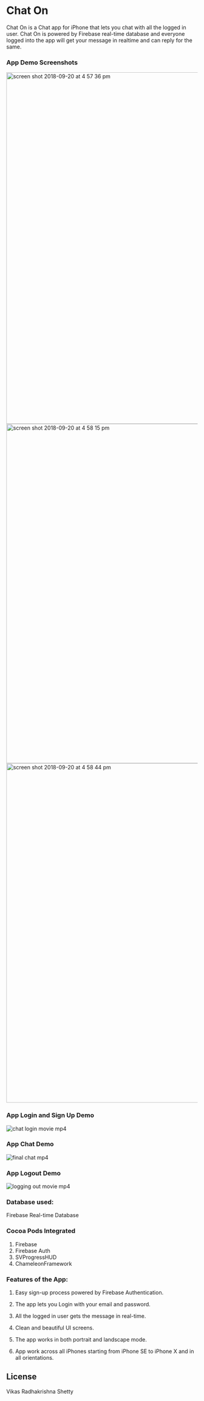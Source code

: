 # Chat On
Chat On is a Chat app for iPhone that lets you chat with all the logged in user. Chat On is powered by Firebase real-time database and everyone logged into the app will get your message in realtime and can reply for the same. 

### App Demo Screenshots

<img width="927" alt="screen shot 2018-09-20 at 4 57 36 pm" src="https://user-images.githubusercontent.com/22437872/45852790-87bbab00-bcf6-11e8-8efa-b5fcb30825c3.png">

<img width="895" alt="screen shot 2018-09-20 at 4 58 15 pm" src="https://user-images.githubusercontent.com/22437872/45852794-8a1e0500-bcf6-11e8-9023-7379bdfa9eb4.png">

<img width="895" alt="screen shot 2018-09-20 at 4 58 44 pm" src="https://user-images.githubusercontent.com/22437872/45852796-8f7b4f80-bcf6-11e8-805d-9a6d4623b878.png">


### App Login and Sign Up Demo 

![chat login movie mp4](https://user-images.githubusercontent.com/22437872/44614834-3ac0e380-a7e1-11e8-9532-fadf4e7fe63e.gif)

### App Chat Demo 

![final chat mp4](https://user-images.githubusercontent.com/22437872/44614835-401e2e00-a7e1-11e8-999e-ca3e39eb73c4.gif)

### App Logout Demo 

![logging out movie mp4](https://user-images.githubusercontent.com/22437872/44614837-444a4b80-a7e1-11e8-8cfc-c005a336ce48.gif)


### Database used:

Firebase Real-time Database

### Cocoa Pods Integrated

1) Firebase
2) Firebase Auth
3) SVProgressHUD
4) ChameleonFramework

### Features of the App:


1) Easy sign-up process powered by Firebase Authentication. 

2) The app lets you Login with your email and password. 

3) All the logged in user gets the message in real-time.  

4) Clean and beautiful UI screens.

5) The app works in both portrait and landscape mode. 

6) App work across all iPhones starting from iPhone SE to iPhone X and in all orientations. 


## License

Vikas Radhakrishna Shetty
